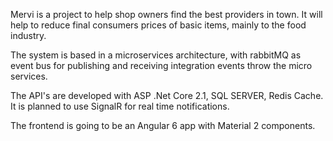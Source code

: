 Mervi is a project to help shop owners find the best providers in town. It will help to reduce final consumers prices of basic items,
mainly to the food industry.

The system is based in a microservices architecture, with rabbitMQ as event bus for publishing and receiving integration events throw the micro services.

The API's are developed with ASP .Net Core 2.1, SQL SERVER, Redis Cache.
It is planned to use SignalR for real time notifications. 

The frontend is going to be an Angular 6 app with Material 2 components.
